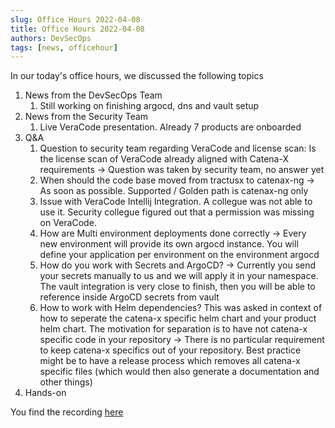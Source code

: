 ```yaml
---
slug: Office Hours 2022-04-08
title: Office Hours 2022-04-08
authors: DevSecOps
tags: [news, officehour]
---
```


In our today's office hours, we discussed the following topics

1. News from the DevSecOps Team
   1. Still working on finishing argocd, dns and vault setup
1. News from the Security Team
   1. Live VeraCode presentation. Already 7 products are onboarded
1. Q&A
   1. Question to security team regarding VeraCode and license scan: Is the license scan of VeraCode already aligned with Catena-X requirements -> Question was taken by security team, no answer yet
   1. When should the code base moved from tractusx to catenax-ng -> As soon as possible. Supported / Golden path is catenax-ng only
   1. Issue with VeraCode Intellij Integration. A collegue was not able to use it. Security collegue figured out that a permission was missing on VeraCode.
   1. How are Multi environment deployments done correctly -> Every new environment will provide its own argocd instance. You will define your application per environment on the environment argocd
   1. How do you work with Secrets and ArgoCD? -> Currently you send your secrets manually to us and we will apply it in your namespace. The vault integration is very close to finish, then you will be able to reference inside ArgoCD secrets from vault
   1. How to work with Helm dependencies? This was asked in context of how to seperate the catena-x specific helm chart and your product helm chart. The motivation for separation is to have not catena-x specific code in your repository -> There is no particular requirement to keep catena-x specifics out of your repository. Best practice might be to have a release process which removes all catena-x specific files (which would then also generate a documentation and other things)
1. Hands-on

You find the recording [here](https://bcgcatenax.sharepoint.com/:f:/r/sites/CommunitiesofPractises/Shared%20Documents/CX-CoP%20DevSecOps/Office_Hours_Regular_Recordings?csf=1&web=1&e=YezRwb)
